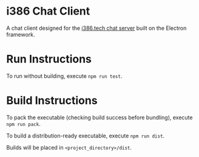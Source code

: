 # i386 Chat Client
A chat client designed for the [i386.tech chat server](https://chat.i386.tech) built on the Electron framework.

# Run Instructions
To run without building, execute ``npm run test``.

# Build Instructions
To pack the executable (checking build success before bundling), execute ``npm run pack``.

To build a distribution-ready executable, execute ``npm run dist``.

Builds will be placed in ``<project_directory>/dist``.

